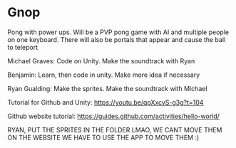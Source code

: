 # Gnop

Pong with power ups. Will be a PVP pong game with AI and multiple people on one keyboard. There will also be portals that appear and cause the ball to teleport

Michael Graves: Code on Unity. Make the soundtrack with Ryan

Benjamin: Learn, then code in unity. Make more idea if necessary

Ryan Gualding: Make the sprites. Make the soundtrack with Michael

Tutorial for Github and Unity: https://youtu.be/qpXxcvS-g3g?t=104

Github website tutorial: https://guides.github.com/activities/hello-world/

RYAN, PUT THE SPRITES IN THE FOLDER LMAO, WE CANT MOVE THEM ON THE WEBSITE WE HAVE TO USE THE APP TO MOVE THEM :)
